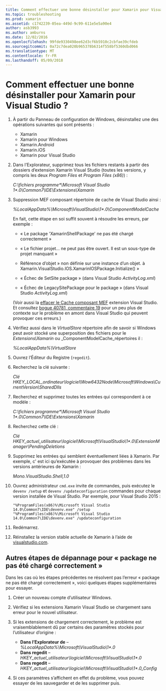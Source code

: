 ```yaml
---
title: Comment effectuer une bonne désinstaller pour Xamarin pour Visual Studio ?
ms.topic: troubleshooting
ms.prod: xamarin
ms.assetid: c1742239-05ea-449d-9c99-611e5e5a90e4
author: asb3993
ms.author: amburns
ms.date: 12/02/2016
ms.openlocfilehash: 99fde9330498ee62d3cf6b5910c2cbfae39cfdeb
ms.sourcegitcommit: 0a72c7dea020b965378b6314f558bf5360dbd066
ms.translationtype: MT
ms.contentlocale: fr-FR
ms.lasthandoff: 05/09/2018
---
```

# <a name="how-do-i-perform-a-thorough-uninstall-for-xamarin-for-visual-studio"></a>Comment effectuer une bonne désinstaller pour Xamarin pour Visual Studio ?


1.  À partir du Panneau de configuration de Windows, désinstallez une des opérations suivantes qui sont présents :

    -   Xamarin
    -   Xamarin pour Windows
    -   Xamarin.Android
    -   Xamarin.iOS
    -   Xamarin pour Visual Studio

2.  Dans l’Explorateur, supprimez tous les fichiers restants à partir des dossiers d’extension Xamarin Visual Studio (toutes les versions, y compris les deux _Program Files_ et _Program Files (x86)_) :

    _C:\\fichiers programme\*\\Microsoft Visual Studio 1\*.0\\Common7\\IDE\\Extensions\\Xamarin_

3.  Suppression MEF composant répertoire de cache de Visual Studio ainsi :

    _%LocalAppData%\\Microsoft\\VisualStudio\\1\*.0\\ComponentModelCache_

    En fait, cette étape en soi suffit souvent à résoudre les erreurs, par exemple :

    -   « Le package 'XamarinShellPackage' ne pas été chargé correctement »

    -   « Le fichier projet... ne peut pas être ouvert. Il est un sous-type de projet manquant »

    -   Référence d’objet » non définie sur une instance d’un objet.  à Xamarin.VisualStudio.IOS.XamarinIOSPackage.Initialize() »

    -   « Échec de SetSite package » (dans Visual Studio _ActivityLog.xml_)

    -   « Échec de LegacySitePackage pour le package » (dans Visual Studio _ActivityLog.xml_)

    (Voir aussi la [effacer le Cache composant MEF](https://visualstudiogallery.msdn.microsoft.com/22b94661-70c7-4a93-9ca3-8b6dd45f47cd) extension Visual Studio.  Et consultez [bogue 40781, commentaire 19](https://bugzilla.xamarin.com/show_bug.cgi?id=40781#c19) pour un peu plus de contexte sur le problème en amont dans Visual Studio qui peuvent provoquer ces erreurs.)

4.  Vérifiez aussi dans le _VirtualStore_ répertoire afin de savoir si Windows peut avoir stocké une superposition des fichiers pour le _Extensions\\Xamarin_ ou _ComponentModelCache_répertoires il :

    _%LocalAppData%\\VirtualStore_

5.  Ouvrez l’Éditeur du Registre (`regedit`).

6.  Recherchez la clé suivante :

    _Clé HKEY\_LOCAL\_ordinateur\\logiciel\\Wow6432Node\\Microsoft\\Windows\\CurrentVersion\\SharedDlls_

7.  Recherchez et supprimez toutes les entrées qui correspondent à ce modèle :

    _C:\\fichiers programme\*\\Microsoft Visual Studio 1\*.0\\Common7\\IDE\\Extensions\\Xamarin_

8.  Recherchez cette clé :

    _Clé HKEY\_actuel\_utilisateur\\logiciel\\Microsoft\\VisualStudio\\1\*.0\\ExtensionManager\\PendingDeletions_

9.  Supprimez les entrées qui semblent éventuellement liées à Xamarin.  Par exemple, c' est ici qu’exécutée à provoquer des problèmes dans les versions antérieures de Xamarin :

    _Mono.VisualStudio.Shell,1.0_

10. Ouvrez administrateur `cmd.exe` invite de commandes, puis exécutez le `devenv /setup` et `devenv /updateconfiguration` commandes pour chaque version installée de Visual Studio.  Par exemple, pour Visual Studio 2015 :

    ```
    "%ProgramFiles(x86)%\Microsoft Visual Studio 14.0\Common7\IDE\devenv.exe" /setup
    "%ProgramFiles(x86)%\Microsoft Visual Studio 14.0\Common7\IDE\devenv.exe" /updateconfiguration
    ```

11. Redémarrez.

12. Réinstallez la version stable actuelle de Xamarin à l’aide de [visualstudio.com](https://visualstudio.com/xamarin/).

## <a name="additional-troubleshooting-steps-for-package-did-not-load-correctly"></a>Autres étapes de dépannage pour « package ne pas été chargé correctement »

Dans les cas où les étapes précédentes ne résolvent pas l’erreur « package ne pas été chargé correctement », voici quelques étapes supplémentaires pour essayer.

1.  Créer un nouveau compte d’utilisateur Windows.

2.  Vérifiez si les extensions Xamarin Visual Studio se chargement sans erreur pour le nouvel utilisateur.

3.  Si les extensions de chargement correctement, le problème est vraisemblablement dû par certains des paramètres stockés pour l’utilisateur d’origine :

    -   **Dans l’Explorateur de** – _%LocalAppData%\\Microsoft\\VisualStudio\\1\*.0_
    -   **Dans regedit** – _HKEY\_actuel\_utilisateur\\logiciel\\Microsoft\\VisualStudio\\1\*.0_
    -   **Dans regedit** – _HKEY\_actuel\_utilisateur\\logiciel\\Microsoft\\VisualStudio\\1\*.0\_Config_

4.  Si ces paramètres s’affichent en effet du problème, vous pouvez essayer de les sauvegarder et de les supprimer puis.
